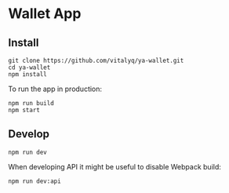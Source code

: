 # Wallet App

## Install

```
git clone https://github.com/vitalyq/ya-wallet.git
cd ya-wallet
npm install
```

To run the app in production:

```
npm run build
npm start
```

## Develop

```
npm run dev
```

When developing API it might be useful to disable Webpack build:

```
npm run dev:api
```
